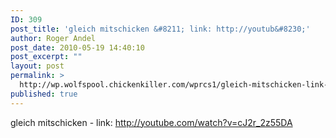 ```yaml
---
ID: 309
post_title: 'gleich mitschicken &#8211; link: http://youtub&#8230;'
author: Roger Andel
post_date: 2010-05-19 14:40:10
post_excerpt: ""
layout: post
permalink: >
  http://wp.wolfspool.chickenkiller.com/wprcs1/gleich-mitschicken-link-httpyoutub/
published: true
---
```

gleich mitschicken - link: http://youtube.com/watch?v=cJ2r_2z55DA